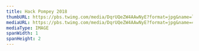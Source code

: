 ```yaml
---
title: Hack Pompey 2018
thumbURL: https://pbs.twimg.com/media/DqrUQeZW4AAwNyE?format=jpg&name=large
mediaURL: https://pbs.twimg.com/media/DqrUQeZW4AAwNyE?format=jpg&name=4096x4096
mediaType: IMAGE
spanWidth: 1
spanHeight: 2
---
```

